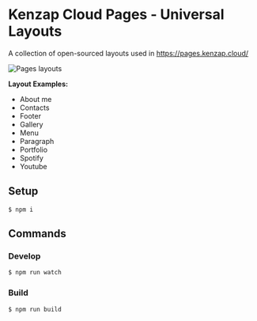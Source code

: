 # Kenzap Cloud Pages - Universal Layouts

A collection of open-sourced layouts used in https://pages.kenzap.cloud/

![Pages layouts](https://cdn.kenzap.com/github/img/timeline-3.png)

<b>Layout Examples:</b>

<ul>
<li>About me</li>
<li>Contacts</li>
<li>Footer</li>
<li>Gallery</li>
<li>Menu</li>
<li>Paragraph</li>
<li>Portfolio</li>
<li>Spotify</li>
<li>Youtube</li>
</ul>

## Setup

```shell
$ npm i
```

## Commands

### Develop

```sh
$ npm run watch
```

### Build

```sh
$ npm run build
```
